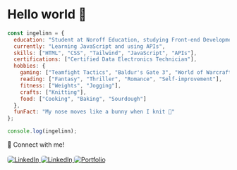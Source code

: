 # Hello world 🍂

```javascript
const ingelinn = {
  education: "Student at Noroff Education, studying Front-end Development",
  currently: "Learning JavaScript and using APIs",
  skills: ["HTML", "CSS", "Tailwind", "JavaScript", "APIs"],
  certifications: ["Certified Data Electronics Technician"],
  hobbies: {
    gaming: ["Teamfight Tactics", "Baldur's Gate 3", "World of Warcraft"],
    reading: ["Fantasy", "Thriller", "Romance", "Self-improvement"],
    fitness: ["Weights", "Jogging"],
    crafts: ["Knitting"],
    food: ["Cooking", "Baking", "Sourdough"]
  },
  funFact: "My nose moves like a bunny when I knit 🐰"
};

console.log(ingelinn);
```
🍂 Connect with me!<br><br>
<a href="https://www.linkedin.com/in/ingelinnhelenelonne/" target="_blank">
  <img src="https://img.shields.io/badge/LinkedIn-262626?style=flat&logo=linkedin&logoColor=white" alt="LinkedIn" style="border-radius: 5px;"/>
</a>
<a href="mailto:ingelinn92@gmail.com" target="_blank">
  <img src="https://img.shields.io/badge/Gmail-262626?style=flat&logo=gmail&logoColor=white" alt="LinkedIn" style="border-radius: 5px;"/>
</a>
<a href="https://ihlonne-portfolio.netlify.app/" target="_blank">
  <img src="https://img.shields.io/badge/Portfolio-262626?style=flat&logo=firefox&logoColor=white" alt="Portfolio" style="border-radius: 5px;"/>
</a>
